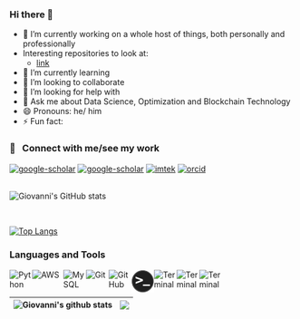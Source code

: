 <!--
### Hi there 👋

**G-Licitra/G-Licitra** is a ✨ _special_ ✨ repository because its `README.md` (this file) appears on your GitHub profile.

Here are some ideas to get you started:

- 🔭 I’m currently working on ...
- 🌱 I’m currently learning ...
- 👯 I’m looking to collaborate on ...
- 🤔 I’m looking for help with ...
- 💬 Ask me about ...
- 📫 How to reach me: ...
- 😄 Pronouns: ...
- ⚡ Fun fact: ...
-->


### Hi there 👋

- 🔭 I’m currently working on a whole host of things, both personally and professionally
- Interesting repositories to look at:
  - [link](https://github.com/jameshtwose/jmspack)
- 🌱 I’m currently learning 
- 👯 I’m looking to collaborate 
- 🤔 I’m looking for help with 
- 💬 Ask me about Data Science, Optimization and Blockchain Technology
- 😄 Pronouns: he/ him
- ⚡ Fun fact:  


### 🔗 &nbsp; Connect with me/see my work
<p align="left">
<a href="www.linkedin.com/in/giovanni-licitra" target="blank"><img align="center" src="https://cdn.worldvectorlogo.com/logos/linkedin-icon-2.svg" alt="google-scholar" height="30" width="40" /></a> 
<a href="https://scholar.google.com/citations?user=aatixCYAAAAJ&hl=en" target="blank"><img align="center" src="https://upload.wikimedia.org/wikipedia/commons/c/c7/Google_Scholar_logo.svg" alt="google-scholar" height="30" width="40" /></a>
<a href="https://www.syscop.de/people/giovanni-licitra" target="blank"><img align="center" src="https://www.tf.uni-freiburg.de/de/bilder/logos/imtek/imtek-logo-web.png" alt="imtek" height="35" width="45" /></a>
<a href="https://orcid.org/0000-0003-0585-0189" target="blank"><img align="center" src="https://upload.wikimedia.org/wikipedia/commons/0/06/ORCID_iD.svg" alt="orcid" height="30" width="40" /></a>



<br>
<br>

![Giovanni's GitHub stats](https://github-readme-stats.vercel.app/api?username=G-Licitra&count_private=true)

<br>

[![Top Langs](https://github-readme-stats.vercel.app/api/top-langs/?username=G-Licitra&langs_count=8&layout=compact&count_private=true)](https://github.com/G-Licira/github-readme-stats)


### Languages and Tools
<img align="left" alt="Python" width="40px" src="https://cdn.worldvectorlogo.com/logos/python-5.svg" />
<img align="left" alt="AWS" width="55px" src="https://upload.wikimedia.org/wikipedia/commons/9/93/Amazon_Web_Services_Logo.svg" />
<img align="left" alt="MySQL" width="40px" src="https://cdn.worldvectorlogo.com/logos/mysql-6.svg" />
<img align="left" alt="Git" width="40px" src="https://www.vectorlogo.zone/logos/git-scm/git-scm-icon.svg" />
<img align="left" alt="GitHub" width="40px" src="https://cdn.worldvectorlogo.com/logos/github-icon-1.svg" />
<img align="left" alt="Terminal" width="40px" src="https://raw.githubusercontent.com/github/explore/80688e429a7d4ef2fca1e82350fe8e3517d3494d/topics/terminal/terminal.png" />
<img align="left" alt="Terminal" width="40px" src="https://cdn.worldvectorlogo.com/logos/ubuntu-4.svg" />
<img align="left" alt="Terminal" width="40px" src="https://www.vectorlogo.zone/logos/visualstudio_code/visualstudio_code-icon.svg" />
<img align="left" alt="Terminal" width="40px" src="https://www.vectorlogo.zone/logos/atlassian_jira/atlassian_jira-icon.svg" />  

  
<br>
<br>

| <a href="https://github.com/G-Licitra/github-readme-stats"><img align="left" src="https://github-readme-stats.vercel.app/api?username=G-Licitra&show_icons=true&include_all_commits=true&theme=default&hide_border=true" alt="Giovanni's github stats" /></a> | <a href="https://github.com/G-Licitra/github-readme-stats"><img align="center" src="https://github-readme-stats.vercel.app/api/top-langs/?username=G-Licitra&layout=compact&theme=default&hide_border=true" /></a> |
| ------------- | ------------- |

<br>

<!--
### Public repositories skills chart

<img align="center" alt="codersrank skills chart" width="80%" src="https://cr-skills-chart-widget.azurewebsites.net/api/api?username=G-Licitra" />
-->
